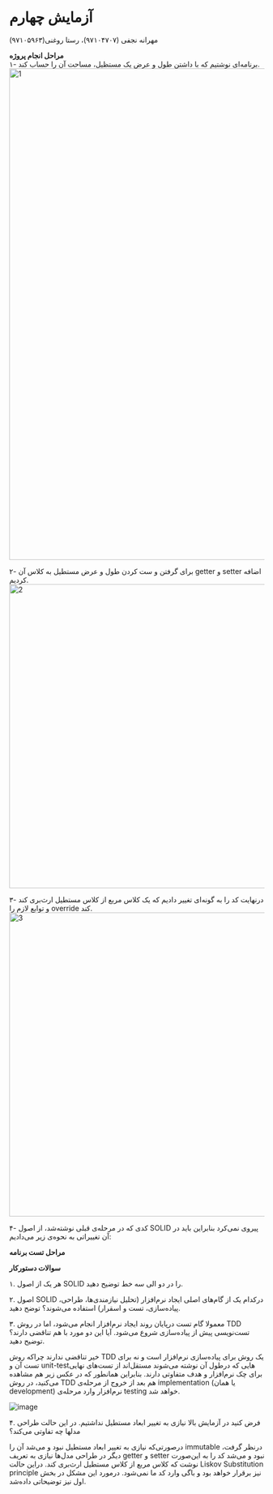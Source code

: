 # آزمایش چهارم
مهرانه نجفی (۹۷۱۰۴۷۰۷)، رستا روغنی(۹۷۱۰۵۹۶۳) 

**مراحل انجام پروژه**  
۱- برنامه‌ای نوشتیم که با داشتن طول و عرض یک مستظیل، مساحت آن را حساب کند.
<img width="970" alt="1" src="https://user-images.githubusercontent.com/45355352/205282277-bcd98828-6720-4341-ac24-8bacc02c552d.png">

۲- برای گرفتن و ست کردن طول و عرض مستطیل به کلاس آن getter و setter اضافه کردیم.
<img width="600" alt="2" src="https://user-images.githubusercontent.com/45355352/205282756-c59a1d41-8e36-4793-8255-fec547a35c18.png">

۳- درنهایت کد را به گونه‌ای تغییر دادیم که یک کلاس مربع از کلاس مستطیل ارث‌بری کند و توابع لازم را override کند.
<img width="600" alt="3" src="https://user-images.githubusercontent.com/45355352/205283177-714eed23-6160-47c0-adab-b7b3ee3c740f.png">

۴- کدی که در مرحله‌ی قبلی نوشته‌شد، از اصول SOLID پیروی نمی‌کرد بنابراین باید در آن تغییراتی به نحوه‌ی زیر می‌دادیم:


**مراحل تست برنامه** 



**سوالات دستورکار**

۱. هر یک از اصول SOLID را در دو الی سه خط توضیح دهید.

۲. اصول SOLID درکدام یک از گام‌های اصلی ایجاد نرم‌افزار (تحلیل نیازمندی‌ها، طراحی، پیاده‌سازی، تست و اسقرار) استفاده می‌شوند؟ توضح دهید. 

۳. معمولا گام تست درپایان روند ایجاد نرم‌افزار انجام می‌شود، اما در روش TDD تست‌نویسی پیش از پیاده‌سازی شروع می‌شود. آیا این دو مورد با هم تناقضی دارند؟ توضیح دهید.

خیر تناقضی ندارند چراکه روش TDD یک روش برای پیاده‌سازی نرم‌افزار است و نه برای تست آن و unit-testهایی که درطول آن نوشته می‌شوند مستقل‌اند از تست‌های نهایی برای چک نرم‌افزار و هدف متفاوتی دارند. بنابراین همانطور که در عکس زیر هم مشاهده می‌کنید، در روش TDD هم بعد از خروج از مرحله‌ی implementation (یا همان development) نرم‌افزار وارد مرحله‌ی testing خواهد شد.   

![image](https://user-images.githubusercontent.com/45355352/205320489-5ca509e7-85cf-4912-af5a-ef2ee6022157.png)


۴. فرض کنید در آزمایش بالا نیازی به تغییر ابعاد مستطیل نداشتیم. در این حالت طراحی مدلها چه تفاوتی می‌کند؟

درصورتی‌که نیازی به تغییر ابعاد مستطیل نبود و می‌شد آن را immutable درنظر گرفت، دیگر در طراحی مدل‌ها نیازی به تعریف getter و setter نبود و می‌شد کد را به این‌صورت نوشت که کلاس مربع از کلاس مستطیل ارث‌بری کند. دراین حالت Liskov Substitution principle نیز برقرار خواهد بود و باگی وارد کد ما نمی‌شود. درمورد این مشکل در بخش اول نیز توضیحاتی داده‌شد. 
